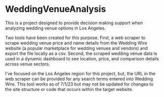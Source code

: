 # WeddingVenueAnalysis
This is a project designed to provide decision making support when analyzing wedding venue options in Los Angeles. 

Two tools have been created for this purpose. First, a web scraper to scrape wedding venue price and name details from the Wedding Wire website (a popular marketplace for wedding venues and vendors) and export the file locally as a csv. Second, the scraped wedding venue data is used in a dynamic dashboard to see location, price, and comparison details across venue sectors.

I've focused on the Los Angeles region for this project, but, the URL in the web scraper can be provided for any search terms entered into Wedding Wire.
This tool works as of 7/1/23 but may not be updated for changes to the site structure or code that occurs within the target website.

